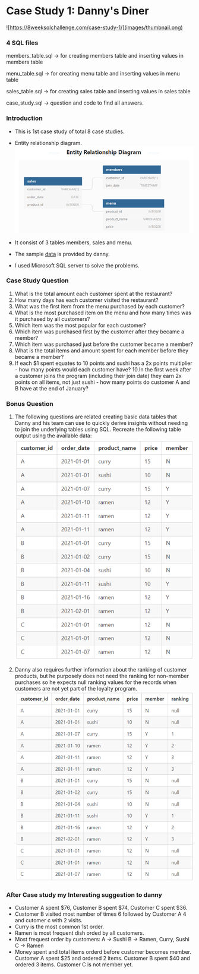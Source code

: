 # Case Study 1: Danny's Diner #
![https://8weeksqlchallenge.com/case-study-1/](images/thumbnail.png)

### 4 SQL files ###
members_table.sql -> for creating members table and inserting values in members table

menu_table.sql -> for creating menu table and inserting values in menu table

sales_table.sql -> for creating sales table and inserting values in sales table

case_study.sql -> question and code to find all answers.

### Introduction ###
 - This is 1st case study of total 8 case studies. 
 - Entity relationship diagram.
	![](images/er_diagram.png)
	
 - It consist of 3 tables members, sales and menu.
 - The sample [data](https://8weeksqlchallenge.com/case-study-1/) is provided by danny.
 - I used Microsoft SQL server to solve the problems. 


### Case Study Question ###
1. What is the total amount each customer spent at the restaurant?
2. How many days has each customer visited the restaurant?
3. What was the first item from the menu purchased by each customer?
4. What is the most purchased item on the menu and how many times was it purchased by all customers?
5. Which item was the most popular for each customer?
6. Which item was purchased first by the customer after they became a member?
7. Which item was purchased just before the customer became a member?
8. What is the total items and amount spent for each member before they became a member?
9. If each $1 spent equates to 10 points and sushi has a 2x points multiplier - how many points would each customer have?
10.In the first week after a customer joins the program (including their join date) they earn 2x points on all items, not just sushi - how many points do customer A and B have at the end of January?

### Bonus Question ###
1. The following questions are related creating basic data tables that Danny and his team can use to quickly derive insights without needing to join the underlying tables using SQL.
   Recreate the following table output using the available data:
![](images/1.join_all.png)

2. Danny also requires further information about the ranking of customer products, but he purposely does not need the ranking for non-member purchases so he expects null ranking values for the records when customers are not yet part of the loyalty program.
![](images/2.rank_all.png)

### After Case study my Interesting suggestion to danny ###

- Customer A spent $76, Customer B spent $74, Customer C spent $36.
- Customer B visited most number of times 6 followed by Customer A 4 and cutomer c with 2 visits.
- Curry is the most common 1st order.
- Ramen is most frequent dish orded by all customers.
- Most frequest order by customers:
				A -> Sushi
				B -> Ramen, Curry, Sushi
				C -> Ramen
- Money spent and total items orderd before customer becomes member.
	Customer A spent $25 and ordered 2 items.
	Customer B spent $40 and ordered 3 items.
	Customer C is not member yet.
